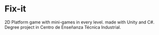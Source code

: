 # Fix-it
2D Platform game with mini-games in every level. made with Unity and C#.
Degree project in Centro de Enseñanza Técnica Industrial.

